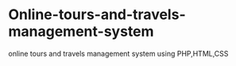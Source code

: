 # Online-tours-and-travels-management-system
online tours and travels management system using PHP,HTML,CSS
